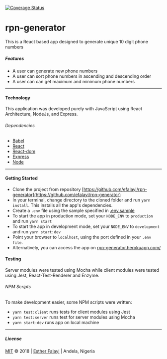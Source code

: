 [![Coverage Status](https://coveralls.io/repos/github/efalayi/rpn-generator/badge.svg?branch=develop)](https://coveralls.io/github/efalayi/rpn-generator?branch=develop)
# rpn-generator
This is a React based app designed to generate unique 10 digit phone numbers

##### Features
- A user can generate new phone numbers
- A user can sort phone numbers in ascending and descending order
- A user can can get maximum and minimum phone numbers

***
#### Technology
This application was developed purely with JavaScript using React Architecture,
NodeJs, and Express.

###### Dependencies
- [Babel](https://babeljs.io/)
- [React](https://facebook.github.io/react/)
- [React-dom](https://www.npmjs.com/package/react-dom)
- [Express](https://expressjs.com/)
- [Node](https://nodejs.org/en/)

***
#### Getting Started
- Clone the project from repository [https://github.com/efalayi/rpn-generator](https://github.com/efalayi/rpn-generator)
- In your terminal, change directory to the cloned folder and run `yarn install`. This installs all the app's dependencies.
- Create a `.env` file using the sample specified in [.env.sample](.env.sample)
- To start the app in production mode, set your `NODE_ENV` to `production` and run `yarn start`
- To start the app in development mode, set your `NODE_ENV` to `development` and run `yarn start:dev`
- Point your browser to `localhost`, using the port defined in your `.env file`.
- Alternatively, you can access the app on [rpn-generator.herokuapp.com/](https://rpn-generator.herokuapp.com/)

#### Testing
Server modules were tested using Mocha while client modules were tested using Jest, React-Test-Renderer and Enzyme.

###### NPM Scripts
To make development easier, some NPM scripts were written:
- `yarn test:client` runs tests for client modules using Jest
- `yarn test:server` runs test for server modules using Mocha
- `yarn start:dev` runs app on local machine

***
##### License
[MIT](LICENSE.txt) © 2018 | [Esther Falayi](github.com/andela-efalayi/) | 
Andela, Nigeria